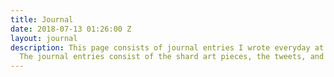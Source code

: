 ```yaml
---
title: Journal
date: 2018-07-13 01:26:00 Z
layout: journal
description: This page consists of journal entries I wrote everyday at residency.
  The journal entries consist of the shard art pieces, the tweets, and reflections.
---
```


